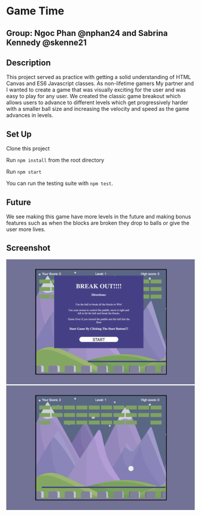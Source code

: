 # Game Time

## Group: Ngoc Phan @nphan24 and Sabrina Kennedy @skenne21

## Description

This project served as practice with getting a solid understanding of HTML Canvas and ES6 Javascript classes. As non-lifetime gamers My partner and I wanted to create a game that was visually exciting for the user and was easy to play for any user.  We created the classic game breakout which allows users to advance to different levels which get progressively harder with a smaller ball size and increasing the velocity and speed as the game advances in levels.

## Set Up


Clone this project

Run `npm install` from the root directory

Run `npm start`

You can run the testing suite with `npm test`.


## Future

We see making this game have more levels in the future and making bonus features such as when the blocks are broken they drop to balls or give the user more lives. 

## Screenshot
![Home screen screenshot](./Homepage.png)
![Game screen screenshot](./GameScreen.png)

